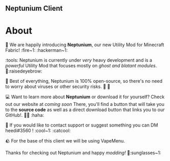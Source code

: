 ## Neptunium Client

# About

:loudspeaker: We are happily introducing **Neptunium**, our new Utility Mod for Minecraft Fabric! :fire~1: :hackerman~1:

:tools: Neptunium is currently under *very* heavy development and is a *powerful* Utility Mod that focuses mostly on *ghost and blatant modules*.  :eyes::raisedeyebrow:

:star2: Best of everything, Neptunium is 100% open-source, so there's no need to worry about viruses or other security risks. :microbe: :no_entry_sign:

:computer: Want to learn more about **Neptunium** or download it for yourself? Check out our website at *coming soon* There, you'll find a button that will take you to the **source code** as well as a direct download button that links you to our GitHub!. :technologist: :haha:

:incoming_envelope:  If you would like to contact support or suggest something you can DM heedi#3560 ! :cool~1: :catcool:

:rock: For the base of this client we will be using VapeMenu.

Thanks for checking out Neptunium and happy *modding!*  :shushing_face::sunglasses~1: